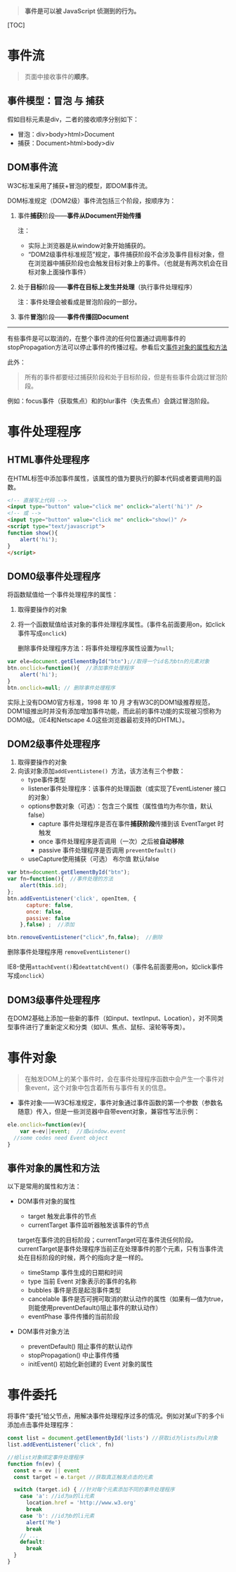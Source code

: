 > **事件是可以被 JavaScript 侦测到的行为。**

[TOC]

# 事件流

> 页面中接收事件的**顺序**。

## 事件模型：冒泡 与 捕获

假如目标元素是div，二者的接收顺序分别如下：

- 冒泡：div>body>html>Document
- 捕获：Document>html>body>div

## DOM事件流

W3C标准采用了捕获+冒泡的模型，即DOM事件流。

DOM标准规定（DOM2级）事件流包括三个阶段，按顺序为：

1. 事件**捕获**阶段——**事件从Document开始传播**

   注：

   - 实际上浏览器是从window对象开始捕获的。
   - “DOM2级事件标准规范”规定，事件捕获阶段不会涉及事件目标对象，但在浏览器中捕获阶段也会触发目标对象上的事件。（也就是有两次机会在目标对象上面操作事件）


2. 处于**目标**阶段——**事件在目标上发生并处理**（执行事件处理程序）

   注：事件处理会被看成是冒泡阶段的一部分。

3. 事件**冒泡**阶段——**事件传播回Document**

---
有些事件是可以取消的，在整个事件流的任何位置通过调用事件的stopPropagation方法可以停止事件的传播过程。参看后文[事件对象的属性和方法](#事件对象的属性和方法)

此外：

   > 所有的事件都要经过捕获阶段和处于目标阶段，但是有些事件会跳过冒泡阶段。

   例如：focus事件（获取焦点）和的blur事件（失去焦点）会跳过冒泡阶段。

# 事件处理程序

## HTML事件处理程序

在HTML标签中添加事件属性，该属性的值为要执行的脚本代码或者要调用的函数。

```html
<!-- 直接写上代码 -->
<input type="button" value="click me" onclick="alert('hi')" />
<!-- 或 -->
<input type="button" value="click me" onclick="show()" />
<script type="text/javascript">
function show(){
	alert('hi');
}
</script>
```

## DOM0级事件处理程序

将函数赋值给一个事件处理程序的属性：

1. 取得要操作的对象

2. 将一个函数赋值给该对象的事件处理程序属性。(事件名前面要用on，如click事件写成`onclick`)

   删除事件处理程序方法：将事件处理程序属性设置为`null`;

```javascript
var ele=document.getElementById("btn");//取得一个id名为btn的元素对象
btn.onclick=function(){  //添加事件处理程序 
	alert('hi');
}
btn.onclick=null; // 删除事件处理程序 
```

实际上没有DOM0官方标准，1998 年 10 月 才有W3C的DOM1级推荐规范，DOM1级推出时并没有添加增加事件功能，而此前的事件功能的实现被习惯称为DOM0级。（IE4和Netscape 4.0这些浏览器最初支持的DHTML）。

## DOM2级事件处理程序

1. 取得要操作的对象
2. 向该对象添加`addEventListene() `方法，该方法有三个参数：
   - type事件类型
   - listener事件处理程序：该事件的处理函数（或实现了EventListener 接口的对象）
   - options参数对象（可选）：包含三个属性（属性值均为布尔值，默认false）
     - capture  事件处理程序是否在事件**捕获阶段**传播到该 EventTarget 时触发
     - once       事件处理程序是否调用（一次）之后被**自动移除**
     - passive  事件处理程序是否调用 `preventDefault()`
   - useCapture使用捕获（可选） 布尔值 默认false

```javascript
var btn=document.getElementById("btn");
var fn=function(){  //事件处理的方法
	alert(this.id);
};
btn.addEventListener('click', openItem, {
      capture: false,
      once: false,
      passive: false
    },false) ;  //添加

btn.removeEventListener("click",fn,false);  //删除
```

删除事件处理程序用 `removeEventListener()`

IE8-使用`attachEvent()`和`deattatchEvent()`（事件名前面要用on，如click事件写成`onclick`）

## DOM3级事件处理程序

在DOM2基础上添加一些新的事件（如input、textInput、Location），对不同类型事件进行了重新定义和分类（如UI、焦点、鼠标、滚轮等等类）。


# 事件对象

> 在触发DOM上的某个事件时，会在事件处理程序函数中会产生一个事件对象event，这个对象中包含着所有与事件有关的信息。

- 事件对象——W3C标准规定，事件对象通过事件函数的第一个参数（参数名随意）传入，但是一些浏览器中自带event对象，兼容性写法示例：

```javascript
ele.onclick=function(ev){
    var e=ev||event;  //或window.event
  //some codes need Event object
}
```

## 事件对象的属性和方法

以下是常用的属性和方法：

- DOM事件对象的属性
  - target    触发此事件的节点
  - currentTarget   事件监听器触发该事件的节点

  target在事件流的目标阶段；currentTarget可在事件流任何阶段。currentTarget是事件处理程序当前正在处理事件的那个元素，只有当事件流处在目标阶段的时候，两个的指向才是一样的。

  - timeStamp    事件生成的日期和时间
  - type    当前 Event 对象表示的事件的名称
  - bubbles    事件是否是起泡事件类型
  - cancelable   事件是否可拥可取消的默认动作的属性（如果有—值为true，则能使用preventDefault()阻止事件的默认动作）
  - eventPhase   事件传播的当前阶段

- DOM事件对象方法

  - preventDefault() 	阻止事件的默认动作
  - stopPropagation()    中止事件传播
  - initEvent()    初始化新创建的 Event 对象的属性

# 事件委托

将事件“委托”给父节点，用解决事件处理程序过多的情况。例如对某ul下的多个li添加点击事件处理程序：

```javascript
const list = document.getElementById('lists') //获取id为lists的ul对象
list.addEventListener('click', fn)

//给list对象绑定事件处理程序
function fn(ev) {
  const e = ev || event
  const target = e.target //获取真正触发点击的元素

  switch (target.id) { //针对每个元素添加不同的事件处理程序
    case 'a': //id为a的li元素
      location.href = 'http://www.w3.org'
      break
    case 'b': //id为b的li元素
      alert('Me')
      break
    // ...
    default:
      break
  }
}
```

